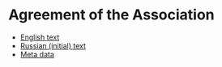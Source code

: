 Agreement of the Association
============================

- [English text](Agreement.en.md)
- [Russian (initial) text](Agreement.ru.md)
- [Meta data](Meta.md)